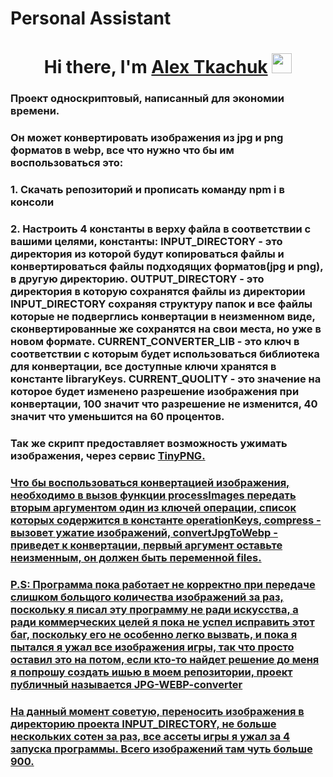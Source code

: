 # Personal Assistant

<h1 align="center">Hi there, I'm <a href="https://github.com/AlexTkachuk1" target="_blank">Alex Tkachuk</a> 
<img src="https://github.com/blackcater/blackcater/raw/main/images/Hi.gif" height="32"/></h1>
<h3 align="left">Проект односкриптовый, написанный для экономии времени.</h3>
<h3 align="left">Он может конвертировать изображения из jpg и png форматов в webp, все что нужно что бы им воспользоваться это: </h3>
<h3 align="left">1. Скачать репозиторий и прописать команду npm i в консоли</h3>
<h3 align="left">2. Настроить 4 константы в верху файла в соответствии с вашими целями, константы:
INPUT_DIRECTORY - это директория из которой будут копироваться файлы и конвертироваться файлы подходящих форматов(jpg и png), в другую директорию. OUTPUT_DIRECTORY - это директория в которую сохранятся файлы из директории INPUT_DIRECTORY сохраняя структуру папок и все файлы которые не подверглись конвертации в неизменном виде, сконвертированные же сохранятся на свои места, но уже в новом формате. CURRENT_CONVERTER_LIB - это ключ в соответствии с которым будет использоваться библиотека для конвертации, все доступные ключи хранятся в константе libraryKeys. CURRENT_QUOLITY - это значение на которое будет изменено разрешение изображения при конвертации, 100 значит что разрешение не изменится, 40 значит что уменьшится на 60 процентов.</h3>
<h3 align="left">Так же скрипт предоставляет возможность ужимать изображения, через сервис <a href="https://tinypng.com/" target="_blank"> TinyPNG.</h3>
<h3 align="left">Что бы воспользоваться конвертацией изображения, необходимо в вызов функции processImages передать вторым аргументом один из ключей операции, список которых содержится в константе operationKeys, compress - вызовет ужатие изображений, convertJpgToWebp - приведет к конвертации, первый аргумент оставьте неизменным, он должен быть переменной files.</h3>
<h3 align="left">P.S: Программа пока работает не корректно при передаче слишком больщого количества изображений за раз, поскольку я писал эту программу не ради искусства, а ради коммерческих целей я пока не успел исправить этот баг, поскольку его не особенно легко вызвать, и пока я пытался я ужал все изображения игры, так что просто оставил это на потом, если кто-то найдет решение до меня я попрошу создать ишью в моем репозитории, проект публичный называется <a href="https://github.com/AlexTkachuk1/JPG-WEBP-converter" target="_blank">JPG-WEBP-converter</h3>
<h3 align="left">На данный момент советую, переносить изображения в директорию проекта INPUT_DIRECTORY, не больше нескольких сотен за раз, все ассеты игры я ужал за 4 запуска программы. Всего изображений там чуть больше 900.</h3>

